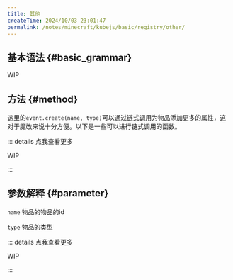 ```yaml
---
title: 其他
createTime: 2024/10/03 23:01:47
permalink: /notes/minecraft/kubejs/basic/registry/other/
---
```


## 基本语法 {#basic_grammar}

WIP

## 方法 {#method}

这里的`event.create(name, type)`可以通过链式调用为物品添加更多的属性，这对于魔改来说十分方便。以下是一些可以进行链式调用的函数。

::: details 点我查看更多

WIP

:::

## 参数解释 {#parameter}

`name` 物品的物品的id

`type` 物品的类型

::: details 点我查看更多

WIP

:::
